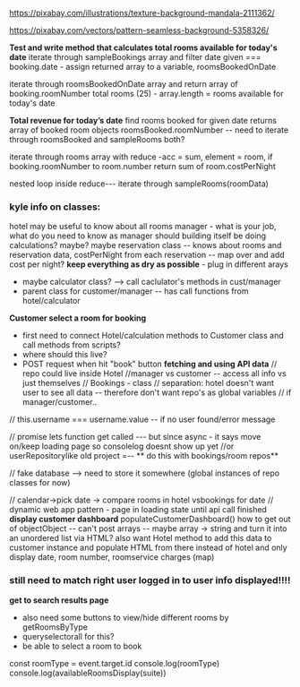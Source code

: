 https://pixabay.com/illustrations/texture-background-mandala-2111362/

https://pixabay.com/vectors/pattern-seamless-background-5358326/

**Test and write method that calculates total rooms available for today's date**
iterate through sampleBookings array
and filter date given === booking.date - assign returned array to a variable, roomsBookedOnDate

iterate through roomsBookedOnDate array and return array of booking.roomNumber
total rooms (25) - array.length = rooms available for today's date

**Total revenue for today’s date**
find rooms booked for given date
returns array of booked room objects
roomsBooked.roomNumber -- need to iterate through roomsBooked and sampleRooms both?

iterate through rooms array with reduce -acc = sum, element = room,
if booking.roomNumber to room.number
return sum of room.costPerNight

nested loop inside reduce--- iterate through sampleRooms(roomData)

### kyle info on classes:
hotel may be useful to know about all rooms
manager - what is your job, what do you need to know as manager
should building itself be doing calculations? maybe?
maybe reservation class -- knows about rooms and reservation data, costPerNight
from each reservation -- map over and add cost per night?
**keep everything as dry as possible** - plug in different arays
- maybe calculator class? --> call caclulator's methods in cust/manager
- parent class for customer/manager -- has call functions from hotel/calculator

**Customer select a room for booking**
- first need to connect Hotel/calculation methods to Customer class and call methods from scripts?
- where should this live?
- POST request when hit "book" button
**fetching and using API data**
// repo could live inside Hotel
//manager vs customer -- access all info vs just themselves
// Bookings - class
// separation: hotel doesn't want user to see all data -- therefore don't want repo's as global variables
// if manager/customer..


// this.username === username.value -- if no user found/error message

// promise lets function get called --- but since async - it says move on/keep loading page so consolelog doesnt show up yet
//or userRepositorylike old project =-- ** do this with bookings/room repos**

// fake database --> need to store it somewhere (global instances of repo classes for now)

// calendar->pick date -> compare rooms in hotel vsbookings for date
// dynamic web app pattern - page in loading state until api call finished
**display customer dashboard**
populateCustomerDashboard()
how to get out of objectObject -- can't post arrays -- maybe array -> string and turn it into an unordered list via HTML?
also want Hotel method to add this data to customer instance and populate HTML from there instead of hotel
and only display date, room number, roomservice charges (map)
### still need to match right user logged in to user info displayed!!!!

**get to search results page**
- also need some buttons to view/hide different rooms by getRoomsByType
- queryselectorall for this?
- be able to select a room to book

const roomType = event.target.id
console.log(roomType)
console.log(availableRoomsDisplay(suite))
